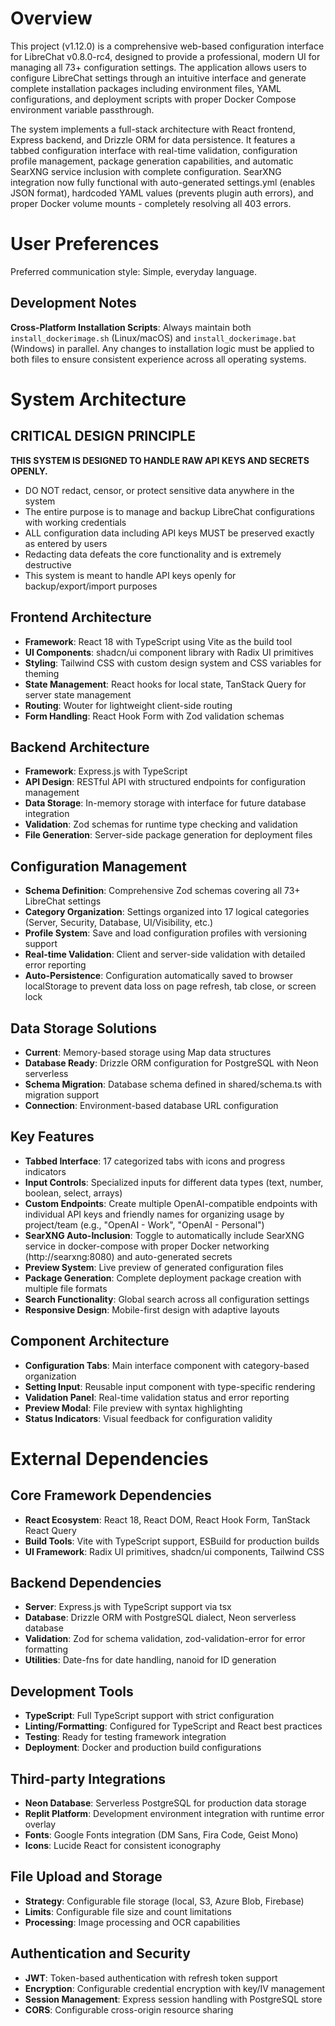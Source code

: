 # Overview

This project (v1.12.0) is a comprehensive web-based configuration interface for LibreChat v0.8.0-rc4, designed to provide a professional, modern UI for managing all 73+ configuration settings. The application allows users to configure LibreChat settings through an intuitive interface and generate complete installation packages including environment files, YAML configurations, and deployment scripts with proper Docker Compose environment variable passthrough.

The system implements a full-stack architecture with React frontend, Express backend, and Drizzle ORM for data persistence. It features a tabbed configuration interface with real-time validation, configuration profile management, package generation capabilities, and automatic SearXNG service inclusion with complete configuration. SearXNG integration now fully functional with auto-generated settings.yml (enables JSON format), hardcoded YAML values (prevents plugin auth errors), and proper Docker volume mounts - completely resolving all 403 errors.

# User Preferences

Preferred communication style: Simple, everyday language.

## Development Notes

**Cross-Platform Installation Scripts**: Always maintain both `install_dockerimage.sh` (Linux/macOS) and `install_dockerimage.bat` (Windows) in parallel. Any changes to installation logic must be applied to both files to ensure consistent experience across all operating systems.

# System Architecture

## CRITICAL DESIGN PRINCIPLE
**THIS SYSTEM IS DESIGNED TO HANDLE RAW API KEYS AND SECRETS OPENLY.**
- DO NOT redact, censor, or protect sensitive data anywhere in the system
- The entire purpose is to manage and backup LibreChat configurations with working credentials
- ALL configuration data including API keys MUST be preserved exactly as entered by users
- Redacting data defeats the core functionality and is extremely destructive
- This system is meant to handle API keys openly for backup/export/import purposes

## Frontend Architecture
- **Framework**: React 18 with TypeScript using Vite as the build tool
- **UI Components**: shadcn/ui component library with Radix UI primitives
- **Styling**: Tailwind CSS with custom design system and CSS variables for theming
- **State Management**: React hooks for local state, TanStack Query for server state management
- **Routing**: Wouter for lightweight client-side routing
- **Form Handling**: React Hook Form with Zod validation schemas

## Backend Architecture
- **Framework**: Express.js with TypeScript
- **API Design**: RESTful API with structured endpoints for configuration management
- **Data Storage**: In-memory storage with interface for future database integration
- **Validation**: Zod schemas for runtime type checking and validation
- **File Generation**: Server-side package generation for deployment files

## Configuration Management
- **Schema Definition**: Comprehensive Zod schemas covering all 73+ LibreChat settings
- **Category Organization**: Settings organized into 17 logical categories (Server, Security, Database, UI/Visibility, etc.)
- **Profile System**: Save and load configuration profiles with versioning support
- **Real-time Validation**: Client and server-side validation with detailed error reporting
- **Auto-Persistence**: Configuration automatically saved to browser localStorage to prevent data loss on page refresh, tab close, or screen lock

## Data Storage Solutions
- **Current**: Memory-based storage using Map data structures
- **Database Ready**: Drizzle ORM configuration for PostgreSQL with Neon serverless
- **Schema Migration**: Database schema defined in shared/schema.ts with migration support
- **Connection**: Environment-based database URL configuration

## Key Features
- **Tabbed Interface**: 17 categorized tabs with icons and progress indicators
- **Input Controls**: Specialized inputs for different data types (text, number, boolean, select, arrays)
- **Custom Endpoints**: Create multiple OpenAI-compatible endpoints with individual API keys and friendly names for organizing usage by project/team (e.g., "OpenAI - Work", "OpenAI - Personal")
- **SearXNG Auto-Inclusion**: Toggle to automatically include SearXNG service in docker-compose with proper Docker networking (http://searxng:8080) and auto-generated secrets
- **Preview System**: Live preview of generated configuration files
- **Package Generation**: Complete deployment package creation with multiple file formats
- **Search Functionality**: Global search across all configuration settings
- **Responsive Design**: Mobile-first design with adaptive layouts

## Component Architecture
- **Configuration Tabs**: Main interface component with category-based organization
- **Setting Input**: Reusable input component with type-specific rendering
- **Validation Panel**: Real-time validation status and error reporting
- **Preview Modal**: File preview with syntax highlighting
- **Status Indicators**: Visual feedback for configuration validity

# External Dependencies

## Core Framework Dependencies
- **React Ecosystem**: React 18, React DOM, React Hook Form, TanStack React Query
- **Build Tools**: Vite with TypeScript support, ESBuild for production builds
- **UI Framework**: Radix UI primitives, shadcn/ui components, Tailwind CSS

## Backend Dependencies
- **Server**: Express.js with TypeScript support via tsx
- **Database**: Drizzle ORM with PostgreSQL dialect, Neon serverless database
- **Validation**: Zod for schema validation, zod-validation-error for error formatting
- **Utilities**: Date-fns for date handling, nanoid for ID generation

## Development Tools
- **TypeScript**: Full TypeScript support with strict configuration
- **Linting/Formatting**: Configured for TypeScript and React best practices
- **Testing**: Ready for testing framework integration
- **Deployment**: Docker and production build configurations

## Third-party Integrations
- **Neon Database**: Serverless PostgreSQL for production data storage
- **Replit Platform**: Development environment integration with runtime error overlay
- **Fonts**: Google Fonts integration (DM Sans, Fira Code, Geist Mono)
- **Icons**: Lucide React for consistent iconography

## File Upload and Storage
- **Strategy**: Configurable file storage (local, S3, Azure Blob, Firebase)
- **Limits**: Configurable file size and count limitations
- **Processing**: Image processing and OCR capabilities

## Authentication and Security
- **JWT**: Token-based authentication with refresh token support
- **Encryption**: Configurable credential encryption with key/IV management
- **Session Management**: Express session handling with PostgreSQL store
- **CORS**: Configurable cross-origin resource sharing